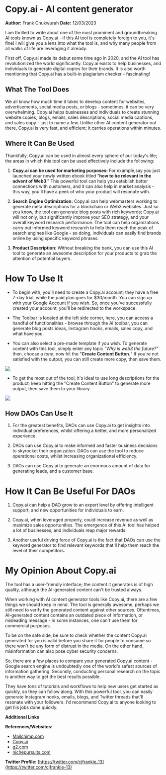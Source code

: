 # Copy.ai - AI content generator 

**Author:** Frank Chukwurah 
**Date:** 12/03/2023


I am thrilled to write about one of the most prominent and groundbreaking AI tools known as Copy.ai - if this AI tool is completely foreign to you, it's fine! I will give you a lens into what the tool is, and why many people from all walks of life are leveraging it already.

First off, Copy.ai made its debut some time ago in 2020, and the AI tool has revolutionized the world significantly. Copy.ai exists to help businesses, and individuals to generate digital copies for their brands. It is also worth mentioning that Copy.ai has a built-in plagiarism checker - fascinating!

## What The Tool Does

We all know how much time it takes to develop content for websites, advertisements, social media posts, or blogs - sometimes, it can be very overwhelming. Copy.ai helps businesses and individuals to create stunning website copies, blogs, emails, sales descriptions, social media captions, and sales copy - just to name a few. Unlike other AI content generator out there, Copy.ai is very fast, and efficient; it carries operations within minutes.

## Where It Can Be Used

Thankfully, Copy.ai can be used in almost every sphere of our today's life; the areas in which this tool can be used effectively include the following:

1. **Copy.ai can be used for marketing purposes:**
For example,say you just launched your newly written ebook titled "**how to be relevant in the advent of Web3**." This powerful tool can help you establish better connections with customers, and it can also help in market analysis - this way, you'll have a peek of who your product will resonate with. 

2. **Search Engine Optimization:**
Copy.ai can help webmasters working to generate meta descriptions for a blockchain or Web3 websites. Just so you know, the tool can generate blog posts with rich keywords; Copy.ai will not only, but significantly improve your SEO strategy, and your overall keyword research performance. The tool can help organizations carry out informed keyword research to help them reach the peak of search engines like Google - so doing, individuals can easily find brands online by using specific keyword phrases.

3. **Product Description:**
Without breaking the bank, you can use this AI tool to generate an awesome description for your products to grab the attention of potential buyers.

# How To Use It
* To begin with, you'll need to create a Copy.ai account; they have a free 7-day trial, while the paid plan goes for $30/month. You can sign up with your Google Account if you wish. So, once you've successfully created your account, you'll be redirected to the workspace.

* The Toolbar is located at the left side corner, here, you can access a handful of functionalities - browse through the AI toolbar, you can generate blog posts ideas, Instagram hooks, emails, sales copy, and what have you. 

* You can also select a pre-made template if you wish. To generate content with this tool, simply enter any topic *"Why is web3 the future?"* then, choose a *tone*, now hit the "**Create Content Button.**" If you're not satisfied with the output, you can still create more copy, then save them.

 ![](https://i.imgur.com/j2axe3B.jpg)
 
 * To get the most out of the tool, it's ideal to use long descriptions for the product; keep hitting the "Create Content Button" to generate more output, then save them to your library. 

 ![](https://i.imgur.com/sl0Kgcz.jpg)


## How DAOs Can Use It
1. For the greatest benefits, DAOs can use Copy.ai to get insights into individual preferences, whilst offering a better, and more personalized experience. 

2. DAOs can use Copy.ai to make informed and faster business decisions to skyrocket their organization. DAOs can use the tool to reduce operational costs, whilst increasing organizational efficiency. 


3. DAOs can use Copy.ai to generate an enormous amount of data for generating leads, and a customer base.

# How It Can Be Useful For DAOs

1. Copy.ai can help a DAO grow to an expert level by offering intelligent support, and new opportunities for individuals to earn. 

2. Copy.ai, when leveraged properly, could increase revenue as well as maximize sales opportunities. The emergence of this AI tool has helped a lot of businesses, and individuals reap major rewards.

3. Another useful driving force of Copy.ai is the fact that DAOs can use the keyword generator to find relevant keywords that'll help them reach the level of their competitors. 

# My Opinion About Copy.ai

The tool has a user-friendly interface; the content it generates is of high quality, although the AI-generated content can't be trusted always. 

When working with AI content generator tools like Copy.ai, there are a few things we should keep in mind. The tool is generally awesome, perhaps we still need to verify the generated content against other sources. Oftentimes, AI-generated content contains an outdated piece of information, or misleading message - in some instances, one can't use them for commercial purposes.

To be on the safe side, be sure to check whether the content Copy.ai generated for you is valid before you share it for people to consume so there won't be any form of distrust in the media. On the other hand, misinformation can also pose cyber security concerns. 

So, there are a few places to compare your generated Copy.ai content - Google search engine is undoubtedly one of the world's safest sources of information gathering. 
Secondly, conducting personal research on the topic is another way to get the best results possible.

They have tons of tutorials and workflows to help new users get started as quickly, so they can follow along. With this powerful tool, you can easily generate Instagram hooks, emails, blogs, and Twitter threads that'll resonate with your followers. I'd recommend Copy.ai to anyone looking to get his jobs done  quickly.

**Additional Links**

**References/Websites:**
* [Mailchimp.com](https://tinyurl.com/3vuvrdtt)
* [Copy.ai](https://copy.ai)
* [g2.com](https://tinyurl.com/42xx95vw)
* [nichepursuits.com](https://tinyurl.com/4w9482hv)

**Twitter Profile:**
[https://twitter.com/cjfrankie_13](https://twitter.com/cjfrankie-13)